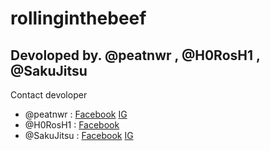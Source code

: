 # rollinginthebeef
## Devoloped by. @peatnwr , @H0RosH1 , @SakuJitsu
Contact devoloper
- @peatnwr : [Facebook](https://www.facebook.com/peatt.repeat/) [IG](https://www.instagram.com/peatnwr.py/)
- @H0RosH1 : [Facebook](https://www.facebook.com/profile.php?id=100002328535688)
- @SakuJitsu : [Facebook](https://www.facebook.com/profile.php?id=100006630015803) [IG](https://www.instagram.com/oh_arut/)
